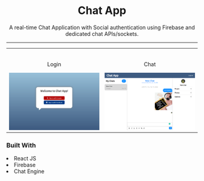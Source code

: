 <div align="center">

# Chat App

<!-- ![Chat App Login screenshot](./images/login-screenshot.png) -->

A real-time Chat Application with Social authentication using Firebase and dedicated chat APIs/sockets.

<hr/>
</div>
 <table width="100%"> 
<tr>
<td width="50%">   
<br/>   
<p align="center">
  Login
</p>
<img src="./images/login-screenshot.png" alt="Chat App Login screenshot">
</td> 
<td width="50%">
<br/>
<p align="center">
  Chat
</p>
<img src="./images/chat-screenshot.png" alt="Chat App Chat screenshot">  
</td>
</table>

### Built With

<li>React JS</li>
<li>Firebase</li>
<li>Chat Engine</li>
